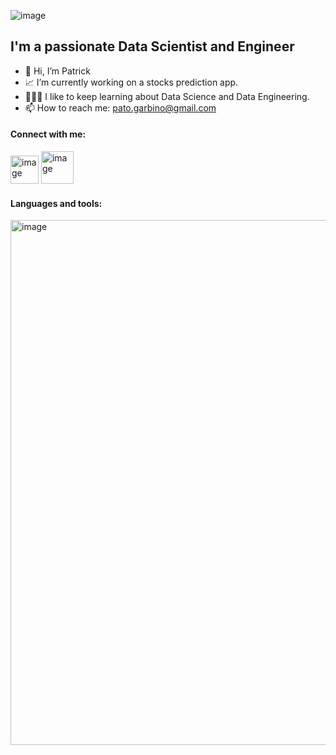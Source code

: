 ![image](https://user-images.githubusercontent.com/87144531/160672574-7b122f18-2645-4973-9ea0-5d15a181a7f2.png)



## I'm a passionate Data Scientist and Engineer

- 👋 Hi, I’m Patrick
- 📈 I’m currently working on a stocks prediction app.
- 👨🏻‍💻  I like to keep learning about Data Science and Data Engineering.
- 📫 How to reach me: pato.garbino@gmail.com

#### Connect with me:

[<img width="45" alt="image" src="https://user-images.githubusercontent.com/87144531/160679784-2c7f31d4-e27b-48a6-b16c-3029e33db4fc.png">](https://www.linkedin.com/in/patricio-garbino/)
[<img width="52" alt="image" src="https://user-images.githubusercontent.com/87144531/160680616-99a74b2e-8246-40b6-ac1d-09632596bd2a.png">](pato.garbino@gmail.com)

#### Languages and tools:

<img width="840" alt="image" src="https://user-images.githubusercontent.com/87144531/160685241-be767c3c-7b6f-40da-92ff-49efabf4d892.png">

